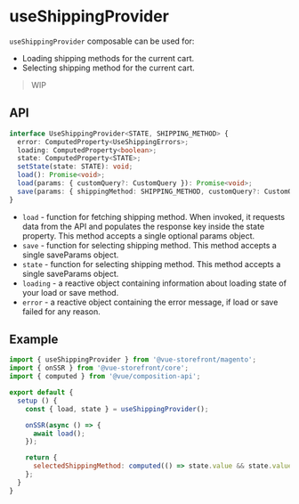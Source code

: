 # useShippingProvider
`useShippingProvider` composable can be used for:
* Loading shipping methods for the current cart.
* Selecting shipping method for the current cart.

> WIP

## API
```typescript
interface UseShippingProvider<STATE, SHIPPING_METHOD> {
  error: ComputedProperty<UseShippingErrors>;
  loading: ComputedProperty<boolean>;
  state: ComputedProperty<STATE>;
  setState(state: STATE): void;
  load(): Promise<void>;
  load(params: { customQuery?: CustomQuery }): Promise<void>;
  save(params: { shippingMethod: SHIPPING_METHOD, customQuery?: CustomQuery }): Promise<void>;
}
```
* `load` - function for fetching shipping method. When invoked, it requests data from the API and populates the response key inside the state property. This method accepts a single optional params object.
* `save` - function for selecting shipping method. This method accepts a single saveParams object.
* `state` - function for selecting shipping method. This method accepts a single saveParams object.
* `loading` - a reactive object containing information about loading state of your load or save method.
* `error` - a reactive object containing the error message, if load or save failed for any reason.

## Example
````javascript
import { useShippingProvider } from '@vue-storefront/magento';
import { onSSR } from '@vue-storefront/core';
import { computed } from '@vue/composition-api';

export default {
  setup () {
    const { load, state } = useShippingProvider();

    onSSR(async () => {
      await load();
    });

    return {
      selectedShippingMethod: computed(() => state.value && state.value.response)
    };
  }
}
````
